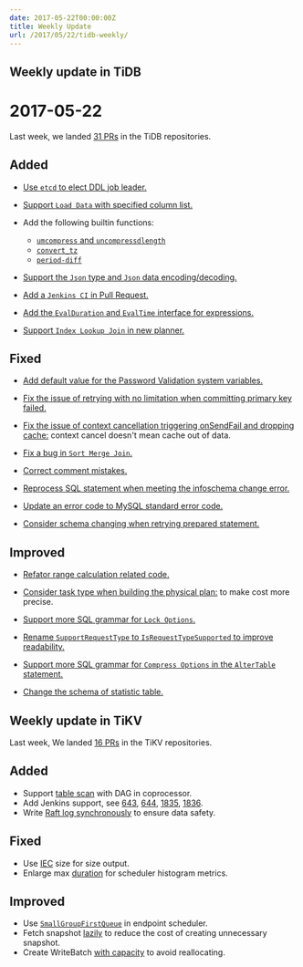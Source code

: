 ```yaml
---
date: 2017-05-22T00:00:00Z
title: Weekly Update
url: /2017/05/22/tidb-weekly/
---
```


## Weekly update in TiDB

# 2017-05-22

Last week, we landed [31 PRs](https://github.com/pingcap/tidb/pulls?utf8=%E2%9C%93&q=is%3Apr%20is%3Amerged%20merged%3A2017-05-15..2017-05-21%20) in the TiDB repositories.

## Added

* [Use `etcd` to elect DDL job leader.](https://github.com/pingcap/tidb/pull/3158) 

* [Support `Load Data` with specified column list.](https://github.com/pingcap/tidb/pull/3240)

* Add the following builtin functions:
	- [`umcompress` and `uncompressdlength`](https://github.com/pingcap/tidb/pull/3136)
	- [`convert_tz`](https://github.com/pingcap/tidb/pull/3222)
	- [`period-diff`](https://github.com/pingcap/tidb/pull/3237)

* [Support the `Json` type and `Json` data encoding/decoding.](https://github.com/pingcap/tidb/pull/3248)

* [Add a `Jenkins CI` in Pull Request.](https://github.com/pingcap/tidb/pull/3249)

* [Add the `EvalDuration` and `EvalTime` interface for expressions.](https://github.com/pingcap/tidb/pull/3278)

* [Support `Index Lookup Join` in new planner.](https://github.com/pingcap/tidb/pull/3281)


## Fixed

* [Add default value for the Password Validation system variables.](https://github.com/pingcap/tidb/pull/3251)

* [Fix the issue of retrying with no limitation when committing primary key failed.](https://github.com/pingcap/tidb/pull/3258)

* [Fix the issue of context cancellation triggering onSendFail and dropping cache:](https://github.com/pingcap/tidb/pull/3259) context cancel doesn't mean cache out of data.

* [Fix a bug in `Sort Merge Join`.](https://github.com/pingcap/tidb/pull/3262)

* [Correct comment mistakes.](https://github.com/pingcap/tidb/pull/3272)

* [Reprocess SQL statement when meeting the infoschema change error.](https://github.com/pingcap/tidb/pull/3270)

* [Update an error code to MySQL standard error code.](https://github.com/pingcap/tidb/pull/3276)

* [Consider schema changing when retrying prepared statement.](https://github.com/pingcap/tidb/pull/3297)

## Improved

* [Refator range calculation related code.](https://github.com/pingcap/tidb/pull/3208)

* [Consider task type when building the physical plan:](https://github.com/pingcap/tidb/pull/3257) to make cost more precise.

* [Support more SQL grammar for `Lock Options`.](https://github.com/pingcap/tidb/pull/3260)

* [Rename `SupportRequestType` to `IsRequestTypeSupported` to improve readability.](https://github.com/pingcap/tidb/pull/3263)

* [Support more SQL grammar for `Compress Options` in the `AlterTable` statement.](https://github.com/pingcap/tidb/pull/3293)

* [Change the schema of statistic table.](https://github.com/pingcap/tidb/pull/3295)

## Weekly update in TiKV

Last week, We landed [16 PRs](https://github.com/search?utf8=%E2%9C%93&q=repo%3Apingcap%2Ftikv+repo%3Apingcap%2Fpd+is%3Apr+is%3Amerged+merged%3A2017-05-14..2017-05-20&type=Issues) in the TiKV repositories.

## Added

* Support [table scan](https://github.com/pingcap/tikv/pull/1786) with DAG in coprocessor.
* Add Jenkins support, see [643](https://github.com/pingcap/pd/pull/643), [644](https://github.com/pingcap/pd/pull/644), [1835](https://github.com/pingcap/tikv/pull/1835), [1836](https://github.com/pingcap/tikv/pull/1836).
* Write [Raft log synchronously](https://github.com/pingcap/tikv/pull/1840) to ensure data safety.

## Fixed

* Use [IEC](https://github.com/pingcap/pd/pull/646) size for size output. 
* Enlarge max [duration](https://github.com/pingcap/tikv/pull/1854) for scheduler histogram metrics.

## Improved

* Use [`SmallGroupFirstQueue`](https://github.com/pingcap/tikv/pull/1818) in endpoint scheduler.
* Fetch snapshot [lazily](https://github.com/pingcap/tikv/pull/1845) to reduce the cost of creating unnecessary snapshot.
* Create WriteBatch [with capacity](https://github.com/pingcap/tikv/pull/1846) to avoid reallocating.